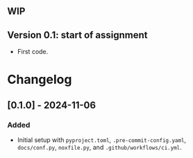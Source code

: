 ## WIP


## Version 0.1: start of assignment

* First code.
# Changelog

## [0.1.0] - 2024-11-06
### Added
- Initial setup with `pyproject.toml`, `.pre-commit-config.yaml`, `docs/conf.py`, `noxfile.py`, and `.github/workflows/ci.yml`.